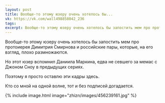 ```yaml
---
layout: post
title: Вообще-то этому юзеру очень хотелось бы...
vk: https://vk.com/wall498858042_236
tags: 
excerpt: Вообще-то этому юзеру очень хотелось бы запостить мем про протоиерея Димитрия Смирнова и российские пары, которые, на его взгляд, плохо размножаются. Но...
---
```

Вообще-то этому юзеру очень хотелось бы запостить мем про протоиерея Димитрия Смирнова и российские пары, которые, на его взгляд, плохо размножаются. 

Но этот юзер вспомнил Даниила Маркина, едва не севшего за мемас с Джоном Сноу в предыдущих сериях. 

Поэтому я просто оставлю эти кадры здесь. 

Кто со мной на одной волне, тот и без подписей догадается.

{% include image.html image="zhizn/images/456239161.jpg" %}